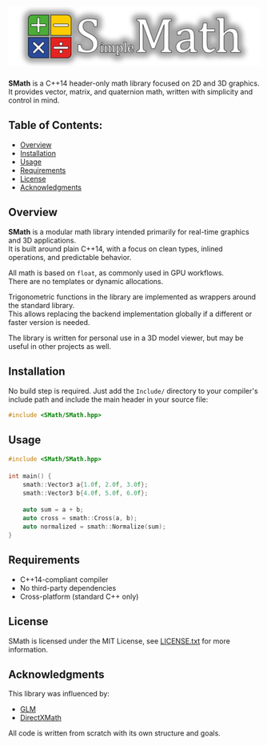 # ![SMath](Logo.png)

**SMath** is a C++14 header-only math library focused on 2D and 3D graphics.  
It provides vector, matrix, and quaternion math, written with simplicity and control in mind.

## Table of Contents:

- [Overview](#overview)
- [Installation](#installation)
- [Usage](#usage)
- [Requirements](#requirements)
- [License](#license)
- [Acknowledgments](#acknowledgments)

## Overview

**SMath** is a modular math library intended primarily for real-time graphics and 3D applications.  
It is built around plain C++14, with a focus on clean types, inlined operations, and predictable behavior.

All math is based on `float`, as commonly used in GPU workflows.  
There are no templates or dynamic allocations.

Trigonometric functions in the library are implemented as wrappers around the standard library.  
This allows replacing the backend implementation globally if a different or faster version is needed.

The library is written for personal use in a 3D model viewer, but may be useful in other projects as well.

## Installation 

No build step is required. Just add the `Include/` directory to your compiler's include path and include the main header in your source file:

```cpp
#include <SMath/SMath.hpp>
```

## Usage

```cpp
#include <SMath/SMath.hpp>

int main() {
    smath::Vector3 a{1.0f, 2.0f, 3.0f};
    smath::Vector3 b{4.0f, 5.0f, 6.0f};

    auto sum = a + b;
    auto cross = smath::Cross(a, b);
    auto normalized = smath::Normalize(sum);
}
```

## Requirements

- C++14-compliant compiler
- No third-party dependencies
- Cross-platform (standard C++ only)

## License

SMath is licensed under the MIT License, see [LICENSE.txt](LICENSE.txt) for more information.

## Acknowledgments

This library was influenced by:

- [GLM](https://github.com/g-truc/glm)
- [DirectXMath](https://github.com/microsoft/DirectXMath)

All code is written from scratch with its own structure and goals.